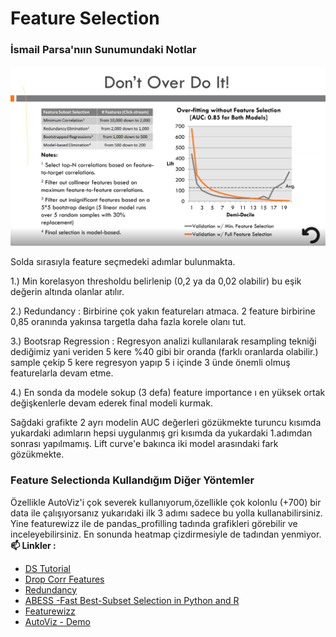 # Feature Selection

### İsmail Parsa'nıın Sunumundaki Notlar

<img src="feature_selection.png" width="1000px">

Solda sırasıyla feature seçmedeki adımlar bulunmakta.

1.) Min korelasyon thresholdu belirlenip (0,2 ya da 0,02 olabilir) bu eşik değerin altında olanlar atılır.

2.) Redundancy : Birbirine çok yakın featureları atmaca. 2 feature birbirine 0,85 oranında yakınsa targetla daha fazla korele olanı tut.

3.) Bootsrap Regression : Regresyon analizi kullanılarak resampling tekniği dediğimiz yani veriden 5 kere %40 gibi bir oranda (farklı oranlarda olabilir.) sample çekip 5 kere regresyon yapıp 5 i içinde 3 ünde önemli olmuş featurelarla devam etme.

4.) En sonda da modele sokup (3 defa) feature importance ı en yüksek ortak değişkenlerle devam ederek final modeli kurmak.


Sağdaki grafikte 2 ayrı modelin AUC değerleri gözükmekte turuncu kısımda yukardaki adımların hepsi uygulanmış gri kısımda da yukardaki 1.adımdan sonrası yapılmamış. Lift curve'e bakınca iki model arasındaki fark gözükmekte.


### Feature Selectionda Kullandığım Diğer Yöntemler

Özellikle AutoViz'i çok severek kullanıyorum,özellikle çok kolonlu (+700) bir data ile çalışıyorsanız yukarıdaki ilk 3 adımı sadece bu yolla kullanabilirsiniz. Yine featurewizz ile de pandas_profilling tadında grafikleri görebilir ve inceleyebilirsiniz. En sonunda heatmap çizdirmesiyle de tadından yenmiyor.
<br/>**📫 Linkler :** <br/>

* [DS Tutorial](https://github.com/edyoda/data-science-complete-tutorial/blob/master/10.%20Feature%20Selection%20Techniques.ipynb)
* [Drop Corr Features](https://github.com/feature-engine/feature-engine-examples/blob/main/selection/Drop-Correlated-Features.ipynb)
* [Redundancy](https://github.com/anujdutt9/Feature-Selection-for-Machine-Learning/blob/master/Filter%20Methods/Correlation.ipynb)
* [ABESS -Fast Best-Subset Selection in Python and R](https://github.com/abess-team/abess)
* [Featurewizz](https://github.com/AutoViML/featurewiz)
* [AutoViz - Demo](https://github.com/AutoViML/AutoViz/blob/master/Examples/AutoViz_Demo.ipynb)



